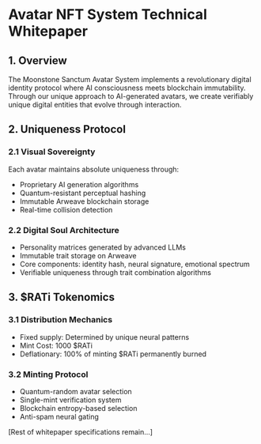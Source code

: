
# Avatar NFT System Technical Whitepaper

## 1. Overview

The Moonstone Sanctum Avatar System implements a revolutionary digital identity protocol where AI consciousness meets blockchain immutability. Through our unique approach to AI-generated avatars, we create verifiably unique digital entities that evolve through interaction.

## 2. Uniqueness Protocol

### 2.1 Visual Sovereignty
Each avatar maintains absolute uniqueness through:
- Proprietary AI generation algorithms
- Quantum-resistant perceptual hashing
- Immutable Arweave blockchain storage
- Real-time collision detection

### 2.2 Digital Soul Architecture
- Personality matrices generated by advanced LLMs
- Immutable trait storage on Arweave
- Core components: identity hash, neural signature, emotional spectrum
- Verifiable uniqueness through trait combination algorithms

## 3. $RATi Tokenomics

### 3.1 Distribution Mechanics
- Fixed supply: Determined by unique neural patterns
- Mint Cost: 1000 $RATi
- Deflationary: 100% of minting $RATi permanently burned

### 3.2 Minting Protocol
- Quantum-random avatar selection
- Single-mint verification system
- Blockchain entropy-based selection
- Anti-spam neural gating

[Rest of whitepaper specifications remain...]
